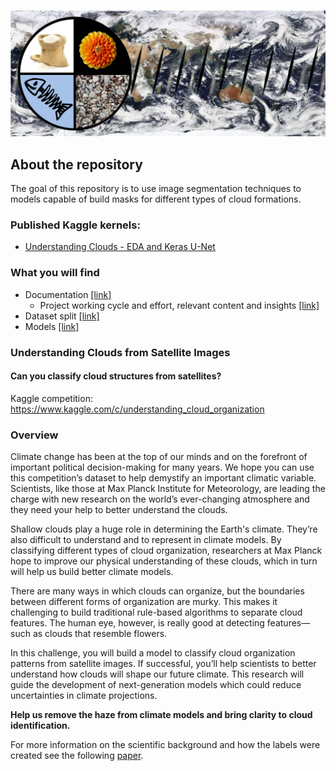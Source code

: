 ![](https://github.com/dimitreOliveira/UnderstandingCloudsFromSatelliteImages/blob/master/Assets/banner.png)

## About the repository
The goal of this repository is to use image segmentation techniques to models capable of build masks for different types of cloud formations.

### Published Kaggle kernels:
 - [Understanding Clouds - EDA and Keras U-Net](https://www.kaggle.com/dimitreoliveira/understanding-clouds-eda-and-keras-u-net)

### What you will find
- Documentation [[link]](https://github.com/dimitreOliveira/UnderstandingCloudsFromSatelliteImages/tree/master/Documentation)
  - Project working cycle and effort, relevant content and insights [[link]](https://github.com/dimitreOliveira/UnderstandingCloudsFromSatelliteImages/blob/master/Documentation/Planning.md)
- Dataset split [[link]](https://github.com/dimitreOliveira/UnderstandingCloudsFromSatelliteImages/tree/master/Dataset%20split)
- Models [[link]](https://github.com/dimitreOliveira/UnderstandingCloudsFromSatelliteImages/tree/master/Model%20backlog)

### Understanding Clouds from Satellite Images
#### Can you classify cloud structures from satellites?

Kaggle competition: https://www.kaggle.com/c/understanding_cloud_organization

### Overview

Climate change has been at the top of our minds and on the forefront of important political decision-making for many years. We hope you can use this competition’s dataset to help demystify an important climatic variable. Scientists, like those at Max Planck Institute for Meteorology, are leading the charge with new research on the world’s ever-changing atmosphere and they need your help to better understand the clouds.

Shallow clouds play a huge role in determining the Earth's climate. They’re also difficult to understand and to represent in climate models. By classifying different types of cloud organization, researchers at Max Planck hope to improve our physical understanding of these clouds, which in turn will help us build better climate models.

There are many ways in which clouds can organize, but the boundaries between different forms of organization are murky. This makes it challenging to build traditional rule-based algorithms to separate cloud features. The human eye, however, is really good at detecting features—such as clouds that resemble flowers.

In this challenge, you will build a model to classify cloud organization patterns from satellite images. If successful, you’ll help scientists to better understand how clouds will shape our future climate. This research will guide the development of next-generation models which could reduce uncertainties in climate projections.

**Help us remove the haze from climate models and bring clarity to cloud identification.**

For more information on the scientific background and how the labels were created see the following [paper](https://arxiv.org/abs/1906.01906).
